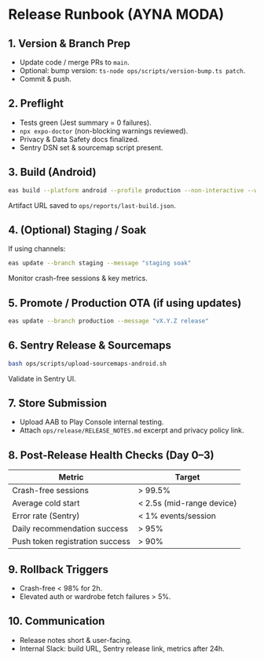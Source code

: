 # Release Runbook (AYNA MODA)

## 1. Version & Branch Prep

- Update code / merge PRs to `main`.
- Optional: bump version: `ts-node ops/scripts/version-bump.ts patch`.
- Commit & push.

## 2. Preflight

- Tests green (Jest summary = 0 failures).
- `npx expo-doctor` (non-blocking warnings reviewed).
- Privacy & Data Safety docs finalized.
- Sentry DSN set & sourcemap script present.

## 3. Build (Android)

```bash
eas build --platform android --profile production --non-interactive --wait
```

Artifact URL saved to `ops/reports/last-build.json`.

## 4. (Optional) Staging / Soak

If using channels:

```bash
eas update --branch staging --message "staging soak"
```

Monitor crash-free sessions & key metrics.

## 5. Promote / Production OTA (if using updates)

```bash
eas update --branch production --message "vX.Y.Z release"
```

## 6. Sentry Release & Sourcemaps

```bash
bash ops/scripts/upload-sourcemaps-android.sh
```

Validate in Sentry UI.

## 7. Store Submission

- Upload AAB to Play Console internal testing.
- Attach `ops/release/RELEASE_NOTES.md` excerpt and privacy policy link.

## 8. Post-Release Health Checks (Day 0–3)

| Metric                          | Target                    |
| ------------------------------- | ------------------------- |
| Crash-free sessions             | > 99.5%                   |
| Average cold start              | < 2.5s (mid-range device) |
| Error rate (Sentry)             | < 1% events/session       |
| Daily recommendation success    | > 95%                     |
| Push token registration success | > 90%                     |

## 9. Rollback Triggers

- Crash-free < 98% for 2h.
- Elevated auth or wardrobe fetch failures > 5%.

## 10. Communication

- Release notes short & user-facing.
- Internal Slack: build URL, Sentry release link, metrics after 24h.
